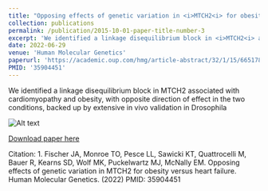 ```yaml
---
title: "Opposing effects of genetic variation in <i>MTCH2<i> for obesity versus heart failure"
collection: publications
permalink: /publication/2015-10-01-paper-title-number-3
excerpt: 'We identified a linkage disequilibrium block in <i>MTCH2<i> associated with cardiomyopathy and obesity, with opposite direction of effect in the two conditions, backed up by extensive in vivo validation in Drosophila'
date: 2022-06-29
venue: 'Human Molecular Genetics'
paperurl: 'https://academic.oup.com/hmg/article-abstract/32/1/15/6651783'
PMID: '35904451'
---
```

We identified a linkage disequilibrium block in MTCH2 associated with cardiomyopathy and obesity, with opposite direction of effect in the two conditions, backed up by extensive in vivo validation in Drosophila

  
<img src="https://imgur.com/Zek1s6f" alt="Alt text">

  
[Download paper here](https://academic.oup.com/hmg/article-abstract/32/1/15/6651783)

Citation: 1.	Fischer JA, Monroe TO, Pesce LL, Sawicki KT, Quattrocelli M, Bauer R, Kearns SD, Wolf MK,  Puckelwartz MJ, McNally EM. Opposing effects of genetic variation in MTCH2 for obesity versus heart failure. Human Molecular Genetics. (2022) PMID: 35904451
